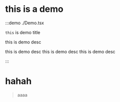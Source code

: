 # this is a demo


:::demo ./Demo.tsx

`this` is demo title

this is demo desc

this is demo desc
this is demo desc
this is demo desc

:::

# hahah


> aaaa
